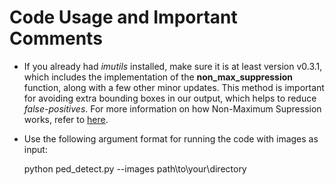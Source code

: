 # Code Usage and Important Comments

  - If you already had *imutils*  installed, make sure it is at least version v0.3.1, which includes the implementation of the **non_max_suppression**  function, along with a few other minor updates. This method is important for avoiding extra bounding boxes in our output, which helps to reduce *false-positives*. For more information on how Non-Maximum Supression works, refer to [here](https://www.pyimagesearch.com/2015/02/16/faster-non-maximum-suppression-python/).
  
  - Use the following argument format for running the code with images as input:
  
      python ped_detect.py --images path\to\your\directory
   
